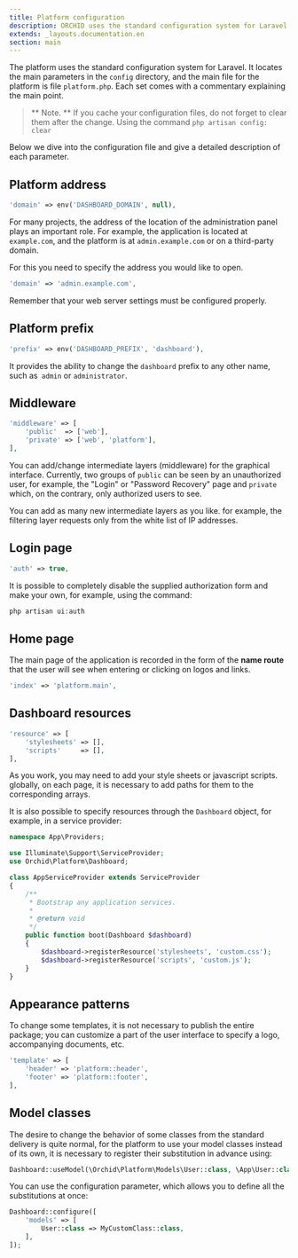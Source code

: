 ```yaml
---
title: Platform configuration
description: ORCHID uses the standard configuration system for Laravel.
extends: _layouts.documentation.en
section: main
---
```


The platform uses the standard configuration system for Laravel.
It locates the main parameters in the `config` directory, and the main file for the platform is
file `platform.php`. Each set comes with a commentary explaining the main point.

> ** Note. ** If you cache your configuration files, do not forget to clear them after the change. Using the command `php artisan config: clear`

Below we dive into the configuration file and give a detailed description of each parameter.

## Platform address

```php
'domain' => env('DASHBOARD_DOMAIN', null),
```

For many projects, the address of the location of the administration panel plays an important role.
For example, the application is located at `example.com`, and the platform is at `admin.example.com` or on a third-party domain.

For this you need to specify the address you would like to open.

```php
'domain' => 'admin.example.com',
```
 
Remember that your web server settings must be configured properly.


## Platform prefix


```php
'prefix' => env('DASHBOARD_PREFIX', 'dashboard'),
```
 
It provides the ability to change the `dashboard` prefix to any other name, such as` admin` or `administrator`.


## Middleware

```php
'middleware' => [
    'public'  => ['web'],
    'private' => ['web', 'platform'],
],
```

You can add/change intermediate layers (middleware) for the graphical interface.
Currently, two groups of `public` can be seen by an unauthorized user,
for example, the "Login" or "Password Recovery" page and `private` which, on the contrary, only authorized users to see.


You can add as many new intermediate layers as you like.
for example, the filtering layer requests only from the white list of IP addresses.


## Login page

```php
'auth' => true,
```

It is possible to completely disable the supplied authorization form and make your own, for example, using the command:

```php
php artisan ui:auth
```

## Home page

The main page of the application is recorded in the form of the **name route** that the user will see when entering or clicking on logos and links.
```php
'index' => 'platform.main',
```

## Dashboard resources


```php
'resource' => [
    'stylesheets' => [],
    'scripts'     => [],
],
```

As you work, you may need to add your style sheets or javascript scripts.
globally, on each page, it is necessary to add paths for them to the corresponding arrays.

It is also possible to specify resources through the `Dashboard` object, for example, in a service provider:


```php
namespace App\Providers;

use Illuminate\Support\ServiceProvider;
use Orchid\Platform\Dashboard;

class AppServiceProvider extends ServiceProvider
{
    /**
     * Bootstrap any application services.
     *
     * @return void
     */
    public function boot(Dashboard $dashboard)
    {
        $dashboard->registerResource('stylesheets', 'custom.css');
        $dashboard->registerResource('scripts', 'custom.js');
    }
}
```


## Appearance patterns

To change some templates, it is not necessary to publish the entire package; you can customize a part of the user interface to specify a logo, accompanying documents, etc.

```php
'template' => [
    'header' => 'platform::header',
    'footer' => 'platform::footer',
],
```


## Model classes

The desire to change the behavior of some classes from the standard delivery is quite normal, for the platform to use your model classes instead of its own, it is necessary to register their substitution in advance using:

```php
Dashboard::useModel(\Orchid\Platform\Models\User::class, \App\User::class);
```

You can use the configuration parameter, which allows you to define all the substitutions at once:

```php
Dashboard::configure([
    'models' => [
        User::class => MyCustomClass::class,
    ],
]);
```

